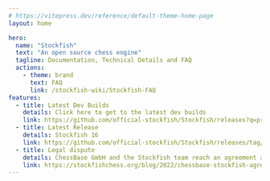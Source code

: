 ```yaml
---
# https://vitepress.dev/reference/default-theme-home-page
layout: home

hero:
  name: "Stockfish"
  text: "An open source chess engine"
  tagline: Documentation, Technical Details and FAQ
  actions:
    - theme: brand
      text: FAQ
      link: /stockfish-wiki/Stockfish-FAQ
features:
  - title: Latest Dev Builds
    details: Click here to get to the latest dev builds
    link: https://github.com/official-stockfish/Stockfish/releases?q=prerelease%3Atrue
  - title: Latest Release
    details: Stockfish 16
    link: https://github.com/official-stockfish/Stockfish/releases/tag/sf_16
  - title: Legal dispute
    details: ChessBase GmbH and the Stockfish team reach an agreement and end their legal dispute
    link: https://stockfishchess.org/blog/2022/chessbase-stockfish-agreement/
---
```

